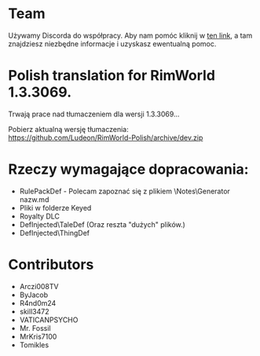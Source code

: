 # Team
Używamy Discorda do współpracy. Aby nam pomóc kliknij w [ten link](https://discord.gg/BPkDRh9), a tam znajdziesz niezbędne informacje i uzyskasz ewentualną pomoc.

# Polish translation for RimWorld 1.3.3069.
Trwają prace nad tłumaczeniem dla wersji 1.3.3069...  

Pobierz aktualną wersję tłumaczenia:  
https://github.com/Ludeon/RimWorld-Polish/archive/dev.zip

# Rzeczy wymagające dopracowania:  
* RulePackDef - Polecam zapoznać się z plikiem \Notes\Generator nazw.md
* Pliki w folderze Keyed
* Royalty DLC
* DefInjected\TaleDef (Oraz reszta "dużych" plików.)
* DefInjected\ThingDef

# Contributors
* Arczi008TV
* ByJacob
* R4nd0m24
* skill3472
* VATICANPSYCHO
* Mr. Fossil
* MrKris7100
* Tomikles